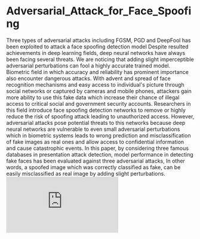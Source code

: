 # Adversarial_Attack_for_Face_Spoofing
Three types of adversarial attacks including FGSM, PGD and DeepFool has been exploited to attack a face spoofing detection model
Despite resulted achievements in deep learning fields, deep neural networks have always been facing several threats. We are noticing that adding slight imperceptible adversarial perturbations can fool a highly accurate trained model. Biometric field in which accuracy and reliability has prominent importance also encounter dangerous attacks. With advent and spread of face recognition mechanisms and easy access to individual's picture through social networks or captured by cameras and mobile phones, attackers gain more ability to use this fake data which increase their chance of illegal access to critical social and government security accounts. Researchers in this field introduce face spoofing detection networks to remove or highly reduce the risk of spoofing attack leading to unauthorized access. However, adversarial attacks pose potential threats to this networks because deep neural networks are vulnerable to even small adversarial perturbations which in biometric systems leads to wrong prediction and misclassification of fake images as real ones and allow access to confidential information and cause catastrophic events. In this paper, by considering three famous databases in presentation attack detection, model performance in detecting fake faces has been evaluated against three adversarial attacks, In other words, a spoofed image which was correctly classified as fake, can be easily misclassified as real image by adding slight perturbations.
![alt text](https://www.uplooder.net/files/445eef5e0e88cd96c242314e530adee9/shape-1.tif.html)

